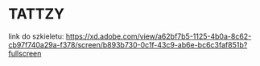# TATTZY
link do szkieletu:
https://xd.adobe.com/view/a62bf7b5-1125-4b0a-8c62-cb97f740a29a-f378/screen/b893b730-0c1f-43c9-ab6e-bc6c3faf851b?fullscreen
